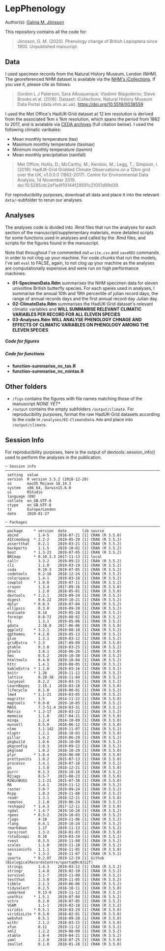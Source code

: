 # LepPhenology

Author(s): [Galina M. Jönsson](https://github.com/galinajonsson)

This repository contains all the code for:

>Jönsson, G. M. (2020). Phenology change of British Lepioptera since 1900.  Unpublished manucript. 


## Data
I used specimen records from the Natural History Museum, London (NHM). The georeferenced NHM dataset is available via the [NHM's iCollections](https://data.nhm.ac.uk/dataset/collection-specimens/resource/05ff2255-c38a-40c9-b657-4ccb55ab2feb?filters=project%3AiCollections). If you use it, please cite as folows: 
> Gordon L J Paterson; Sara Albuquerque; Vladimir Blagoderov; Steve Brooks et al. (2016). Dataset: iCollections. Natural History Museum Data Portal (data.nhm.ac.uk). https://doi.org/10.5519/0038559

I used the Met Office's HadUK-Grid dataset at 12 km resolution is derived from the associated 1km x 1km resolution, which spans the period from 1862 to 2017, and is avialable via [CEDA archives](https://catalogue.ceda.ac.uk/uuid/dc2ef1e4f10144f29591c21051d99d39) (full citation below). I used the following climatic varibales:
- Mean monthly temperature (tas)
- Maximum monthly temperature (tasmax)
- Minimum monthly temperature (tasmin)
- Mean monthly precipitation (rainfall)

> Met Office; Hollis, D.; McCarthy, M.; Kendon, M.; Legg, T.; Simpson, I. (2019): HadUK-Grid Gridded Climate Observations on a 12km grid over the UK, v1.0.0.0 (1862-2017). Centre for Environmental Data Analysis, 14 November 2019. doi:10.5285/dc2ef1e4f10144f29591c21051d99d39.

For reproducibility purposes, download all data and place it into the relevant `data/`-subfolder to rerun our analyses. 

## Analyses
The analyses code is divided into .Rmd files that run the analyses for each section of the manuscript/supplementary materials, more detailed scripts for some functions used in analyses and called by the .Rmd files, and scripts for the figures found in the manuscript.

Note that throughout I've commented out `write.csv` and `saveRDS` commands in order to not clog up your machine. For code chunks that run the models, I've set `eval` to FALSE, again, to not clog up your machine as the analyses are computationally expensive and were run on high performance machines.

* __01-SpecimenData.Rdm__ summarises the NHM specimen data for eleven univoltine British butterfly species. For each speies used in analyses, I summarise the annual 10th and 19th percentile of julian record days, the range of annual records days and the first annual record day Julian day.
* __02-ClimateData.Rdm__ summarises the HadUK-Grid dataset's relevant climatic variables and **WILL SUMMARISE RELEVANT CLIMATIC VARIABLES PER RECORD FOR ALL ELEVEN SPECIES**
* __03-Analyses.Rdm__ **WILL ANALYSE PHENOLOGY CHNAGE AND EFFECTS OF CLIMATIC VARIABLES ON PHENOLOGY AMONG THE ELEVEN SPECIES**



##### Code for figures



##### Code for functions

* __function-summarise_nc_tas.R__
* __function-summarise_nc_mintas.R__


## Other folders

* `/figs` contains the figures with file names matching those of the manuscript *NONE YET**
* `/output` contains the empty subfolders `/output/climate`. For reproducibility purposes, format the raw HadUK-Grid datasets according to the code in `/analyses/02-ClimateData.Rdm` and place into `/output/climate`. 


## Session Info
For reproducibility purposes, here is the output of devtools::session_info() used to perform the analyses in the publication.
```
─ Session info ───────────────────────────────────────────────────────────────────────────────
 setting  value                       
 version  R version 3.5.2 (2018-12-20)
 os       macOS Mojave 10.14.3        
 system   x86_64, darwin15.6.0        
 ui       RStudio                     
 language (EN)                        
 collate  en_GB.UTF-8                 
 ctype    en_GB.UTF-8                 
 tz       Europe/London               
 date     2020-01-27                  

─ Packages ───────────────────────────────────────────────────────────────────────────────────
 package     * version  date       lib source                                         
 abind         1.4-5    2016-07-21 [1] CRAN (R 3.5.0)                                 
 AICcmodavg  * 2.2-2    2019-05-29 [1] CRAN (R 3.5.2)                                 
 assertthat    0.2.1    2019-03-21 [1] CRAN (R 3.5.2)                                 
 backports     1.1.5    2019-10-02 [1] CRAN (R 3.5.2)                                 
 boot        * 1.3-23   2019-07-05 [1] CRAN (R 3.5.2)                                 
 BRCmap      * 0.10.3.3 2017-11-13 [1] local                                          
 callr         3.3.2    2019-09-22 [1] CRAN (R 3.5.2)                                 
 cli           1.1.0    2019-03-19 [1] CRAN (R 3.5.2)                                 
 coda          0.19-3   2019-07-05 [1] CRAN (R 3.5.2)                                 
 codetools     0.2-16   2018-12-24 [1] CRAN (R 3.5.2)                                 
 colorspace    1.4-1    2019-03-18 [1] CRAN (R 3.5.2)                                 
 cowplot     * 1.0.0    2019-07-11 [1] CRAN (R 3.5.2)                                 
 crayon        1.3.4    2017-09-16 [1] CRAN (R 3.5.0)                                 
 desc          1.2.0    2018-05-01 [1] CRAN (R 3.5.0)                                 
 devtools    * 2.2.1    2019-09-24 [1] CRAN (R 3.5.2)                                 
 digest        0.6.22   2019-10-21 [1] CRAN (R 3.5.2)                                 
 dplyr       * 0.8.3    2019-07-04 [1] CRAN (R 3.5.2)                                 
 ellipsis      0.3.0    2019-09-20 [1] CRAN (R 3.5.2)                                 
 evaluate      0.14     2019-05-28 [1] CRAN (R 3.5.2)                                 
 foreign       0.8-72   2019-08-02 [1] CRAN (R 3.5.2)                                 
 fs            1.3.1    2019-05-06 [1] CRAN (R 3.5.2)                                 
 gdata         2.18.0   2017-06-06 [1] CRAN (R 3.5.0)                                 
 ggplot2     * 3.2.1    2019-08-10 [1] CRAN (R 3.5.2)                                 
 ggthemes    * 4.2.0    2019-05-13 [1] CRAN (R 3.5.2)                                 
 glue          1.3.1    2019-03-12 [1] CRAN (R 3.5.2)                                 
 gridExtra   * 2.3      2017-09-09 [1] CRAN (R 3.5.0)                                 
 gtable        0.3.0    2019-03-25 [1] CRAN (R 3.5.2)                                 
 gtools        3.8.1    2018-06-26 [1] CRAN (R 3.5.0)                                 
 hms           0.5.2    2019-10-30 [1] CRAN (R 3.5.2)                                 
 htmltools     0.4.0    2019-10-04 [1] CRAN (R 3.5.2)                                 
 httr          1.4.1    2019-08-05 [1] CRAN (R 3.5.2)                                 
 kableExtra  * 1.1.0    2019-03-16 [1] CRAN (R 3.5.2)                                 
 knitr       * 1.26     2019-11-12 [1] CRAN (R 3.5.2)                                 
 lattice       0.20-38  2018-11-04 [1] CRAN (R 3.5.2)                                 
 lazyeval      0.2.2    2019-03-15 [1] CRAN (R 3.5.2)                                 
 LearnBayes    2.15.1   2018-03-18 [1] CRAN (R 3.5.0)                                 
 lifecycle     0.1.0    2019-08-01 [1] CRAN (R 3.5.2)                                 
 lme4        * 1.1-21   2019-03-05 [1] CRAN (R 3.5.2)                                 
 magrittr      1.5      2014-11-22 [1] CRAN (R 3.5.0)                                 
 maptools    * 0.9-8    2019-10-05 [1] CRAN (R 3.5.2)                                 
 MASS          7.3-51.4 2019-03-31 [1] CRAN (R 3.5.2)                                 
 Matrix      * 1.2-17   2019-03-22 [1] CRAN (R 3.5.2)                                 
 memoise       1.1.0    2017-04-21 [1] CRAN (R 3.5.0)                                 
 minqa         1.2.4    2014-10-09 [1] CRAN (R 3.5.0)                                 
 munsell       0.5.0    2018-06-12 [1] CRAN (R 3.5.0)                                 
 nlme          3.1-142  2019-11-07 [1] CRAN (R 3.5.2)                                 
 nloptr        1.2.1    2018-10-03 [1] CRAN (R 3.5.0)                                 
 pillar        1.4.2    2019-06-29 [1] CRAN (R 3.5.2)                                 
 pkgbuild      1.0.6    2019-10-09 [1] CRAN (R 3.5.2)                                 
 pkgconfig     2.0.3    2019-09-22 [1] CRAN (R 3.5.2)                                 
 pkgload       1.0.2    2018-10-29 [1] CRAN (R 3.5.0)                                 
 plyr        * 1.8.4    2016-06-08 [1] CRAN (R 3.5.0)                                 
 prettyunits   1.0.2    2015-07-13 [1] CRAN (R 3.5.0)                                 
 processx      3.4.1    2019-07-18 [1] CRAN (R 3.5.2)                                 
 ps            1.3.0    2018-12-21 [1] CRAN (R 3.5.0)                                 
 purrr         0.3.3    2019-10-18 [1] CRAN (R 3.5.2)                                 
 R2jags        0.5-7    2015-08-23 [1] CRAN (R 3.5.0)                                 
 R2WinBUGS     2.1-21   2015-07-30 [1] CRAN (R 3.5.0)                                 
 R6            2.4.1    2019-11-12 [1] CRAN (R 3.5.2)                                 
 raster        3.0-7    2019-09-24 [1] CRAN (R 3.5.2)                                 
 Rcpp          1.0.3    2019-11-08 [1] CRAN (R 3.5.2)                                 
 readr         1.3.1    2018-12-21 [1] CRAN (R 3.5.0)                                 
 remotes       2.1.0    2019-06-24 [1] CRAN (R 3.5.2)                                 
 reshape2    * 1.4.3    2017-12-11 [1] CRAN (R 3.5.0)                                 
 rgdal       * 1.4-7    2019-10-28 [1] CRAN (R 3.5.2)                                 
 rgeos       * 0.5-2    2019-10-03 [1] CRAN (R 3.5.2)                                 
 rjags         4-10     2019-11-06 [1] CRAN (R 3.5.2)                                 
 rlang         0.4.1    2019-10-24 [1] CRAN (R 3.5.2)                                 
 rmarkdown     1.17     2019-11-13 [1] CRAN (R 3.5.2)                                 
 rprojroot     1.3-2    2018-01-03 [1] CRAN (R 3.5.0)                                 
 rstudioapi    0.10     2019-03-19 [1] CRAN (R 3.5.2)                                 
 rvest         0.3.5    2019-11-08 [1] CRAN (R 3.5.2)                                 
 scales        1.1.0    2019-11-18 [1] CRAN (R 3.5.2)                                 
 sessioninfo   1.1.1    2018-11-05 [1] CRAN (R 3.5.0)                                 
 sp          * 1.3-2    2019-11-07 [1] CRAN (R 3.5.2)                                 
 sparta      * 0.2.07   2019-12-19 [1] Github (BiologicalRecordsCentre/sparta@9c4312f)
 stringi       1.4.3    2019-03-12 [1] CRAN (R 3.5.2)                                 
 stringr       1.4.0    2019-02-10 [1] CRAN (R 3.5.2)                                 
 survival      3.1-7    2019-11-09 [1] CRAN (R 3.5.2)                                 
 testthat      2.3.0    2019-11-05 [1] CRAN (R 3.5.2)                                 
 tibble        2.1.3    2019-06-06 [1] CRAN (R 3.5.2)                                 
 tidyselect    0.2.5    2018-10-11 [1] CRAN (R 3.5.0)                                 
 unmarked      0.13-0   2019-11-12 [1] CRAN (R 3.5.2)                                 
 usethis     * 1.5.1    2019-07-04 [1] CRAN (R 3.5.2)                                 
 vctrs         0.2.0    2019-07-05 [1] CRAN (R 3.5.2)                                 
 VGAM          1.1-1    2019-02-18 [1] CRAN (R 3.5.2)                                 
 viridis     * 0.5.1    2018-03-29 [1] CRAN (R 3.5.0)                                 
 viridisLite * 0.3.0    2018-02-01 [1] CRAN (R 3.5.0)                                 
 webshot       0.5.1    2018-09-28 [1] CRAN (R 3.5.0)                                 
 withr         2.1.2    2018-03-15 [1] CRAN (R 3.5.0)                                 
 xfun          0.11     2019-11-12 [1] CRAN (R 3.5.2)                                 
 xml2          1.2.2    2019-08-09 [1] CRAN (R 3.5.2)                                 
 xtable        1.8-4    2019-04-21 [1] CRAN (R 3.5.2)                                 
 yaml          2.2.0    2018-07-25 [1] CRAN (R 3.5.0)                                 
 zeallot       0.1.0    2018-01-28 [1] CRAN (R 3.5.0) 
 ```

